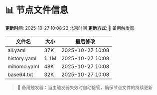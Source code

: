# 📊 节点文件信息

**更新时间**: 2025-10-27 10:08:22 北京时间
**更新方式**: 🔄 备用触发器

| 文件名 | 大小 | 最后修改 |
|--------|------|----------|
| all.yaml | 37K | 2025-10-27 10:08 |
| history.yaml | 1.1M | 2025-10-27 10:08 |
| mihomo.yaml | 48K | 2025-10-27 10:08 |
| base64.txt | 32K | 2025-10-27 10:08 |

> 🔄 备用触发器：当主触发器失效时自动接管，确保节点文件的持续更新
